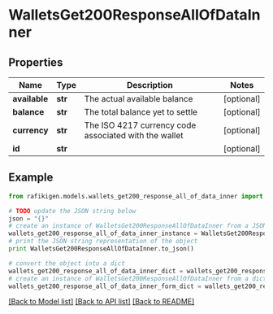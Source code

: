 # WalletsGet200ResponseAllOfDataInner


## Properties
Name | Type | Description | Notes
------------ | ------------- | ------------- | -------------
**available** | **str** | The actual available balance | [optional] 
**balance** | **str** | The total balance yet to settle | [optional] 
**currency** | **str** | The ISO 4217 currency code associated with the wallet | [optional] 
**id** | **str** |  | [optional] 

## Example

```python
from rafikigen.models.wallets_get200_response_all_of_data_inner import WalletsGet200ResponseAllOfDataInner

# TODO update the JSON string below
json = "{}"
# create an instance of WalletsGet200ResponseAllOfDataInner from a JSON string
wallets_get200_response_all_of_data_inner_instance = WalletsGet200ResponseAllOfDataInner.from_json(json)
# print the JSON string representation of the object
print WalletsGet200ResponseAllOfDataInner.to_json()

# convert the object into a dict
wallets_get200_response_all_of_data_inner_dict = wallets_get200_response_all_of_data_inner_instance.to_dict()
# create an instance of WalletsGet200ResponseAllOfDataInner from a dict
wallets_get200_response_all_of_data_inner_form_dict = wallets_get200_response_all_of_data_inner.from_dict(wallets_get200_response_all_of_data_inner_dict)
```
[[Back to Model list]](../README.md#documentation-for-models) [[Back to API list]](../README.md#documentation-for-api-endpoints) [[Back to README]](../README.md)


